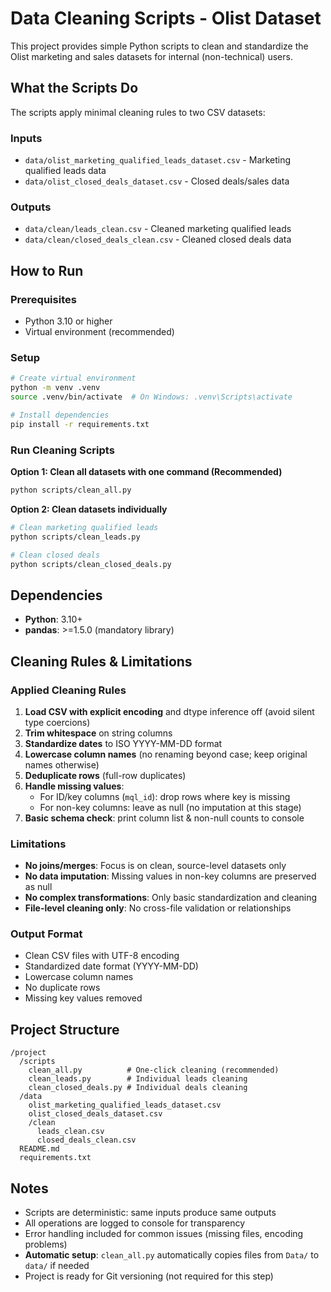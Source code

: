 # Data Cleaning Scripts - Olist Dataset

This project provides simple Python scripts to clean and standardize the Olist marketing and sales datasets for internal (non-technical) users.

## What the Scripts Do

The scripts apply minimal cleaning rules to two CSV datasets:

### Inputs
- `data/olist_marketing_qualified_leads_dataset.csv` - Marketing qualified leads data
- `data/olist_closed_deals_dataset.csv` - Closed deals/sales data

### Outputs
- `data/clean/leads_clean.csv` - Cleaned marketing qualified leads
- `data/clean/closed_deals_clean.csv` - Cleaned closed deals data

## How to Run

### Prerequisites
- Python 3.10 or higher
- Virtual environment (recommended)

### Setup
```bash
# Create virtual environment
python -m venv .venv
source .venv/bin/activate  # On Windows: .venv\Scripts\activate

# Install dependencies
pip install -r requirements.txt
```

### Run Cleaning Scripts

**Option 1: Clean all datasets with one command (Recommended)**
```bash
python scripts/clean_all.py
```

**Option 2: Clean datasets individually**
```bash
# Clean marketing qualified leads
python scripts/clean_leads.py

# Clean closed deals
python scripts/clean_closed_deals.py
```

## Dependencies

- **Python**: 3.10+
- **pandas**: >=1.5.0 (mandatory library)

## Cleaning Rules & Limitations

### Applied Cleaning Rules
1. **Load CSV with explicit encoding** and dtype inference off (avoid silent type coercions)
2. **Trim whitespace** on string columns
3. **Standardize dates** to ISO YYYY-MM-DD format
4. **Lowercase column names** (no renaming beyond case; keep original names otherwise)
5. **Deduplicate rows** (full-row duplicates)
6. **Handle missing values**:
   - For ID/key columns (`mql_id`): drop rows where key is missing
   - For non-key columns: leave as null (no imputation at this stage)
7. **Basic schema check**: print column list & non-null counts to console

### Limitations
- **No joins/merges**: Focus is on clean, source-level datasets only
- **No data imputation**: Missing values in non-key columns are preserved as null
- **No complex transformations**: Only basic standardization and cleaning
- **File-level cleaning only**: No cross-file validation or relationships

### Output Format
- Clean CSV files with UTF-8 encoding
- Standardized date format (YYYY-MM-DD)
- Lowercase column names
- No duplicate rows
- Missing key values removed

## Project Structure
```
/project
  /scripts
    clean_all.py          # One-click cleaning (recommended)
    clean_leads.py        # Individual leads cleaning
    clean_closed_deals.py # Individual deals cleaning
  /data
    olist_marketing_qualified_leads_dataset.csv
    olist_closed_deals_dataset.csv
    /clean
      leads_clean.csv
      closed_deals_clean.csv
  README.md
  requirements.txt
```

## Notes
- Scripts are deterministic: same inputs produce same outputs
- All operations are logged to console for transparency
- Error handling included for common issues (missing files, encoding problems)
- **Automatic setup**: `clean_all.py` automatically copies files from `Data/` to `data/` if needed
- Project is ready for Git versioning (not required for this step)
